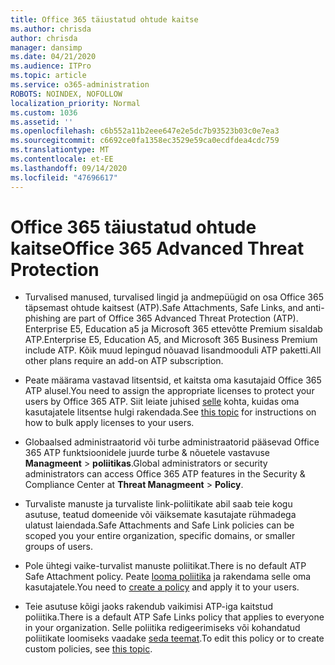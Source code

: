 ```yaml
---
title: Office 365 täiustatud ohtude kaitse
ms.author: chrisda
author: chrisda
manager: dansimp
ms.date: 04/21/2020
ms.audience: ITPro
ms.topic: article
ms.service: o365-administration
ROBOTS: NOINDEX, NOFOLLOW
localization_priority: Normal
ms.custom: 1036
ms.assetid: ''
ms.openlocfilehash: c6b552a11b2eee647e2e5dc7b93523b03c0e7ea3
ms.sourcegitcommit: c6692ce0fa1358ec3529e59ca0ecdfdea4cdc759
ms.translationtype: MT
ms.contentlocale: et-EE
ms.lasthandoff: 09/14/2020
ms.locfileid: "47696617"
---
```

# <a name="office-365-advanced-threat-protection"></a><span data-ttu-id="1dae1-102">Office 365 täiustatud ohtude kaitse</span><span class="sxs-lookup"><span data-stu-id="1dae1-102">Office 365 Advanced Threat Protection</span></span>

- <span data-ttu-id="1dae1-103">Turvalised manused, turvalised lingid ja andmepüügid on osa Office 365 täpsemast ohtude kaitsest (ATP).</span><span class="sxs-lookup"><span data-stu-id="1dae1-103">Safe Attachments, Safe Links, and anti-phishing are part of Office 365 Advanced Threat Protection (ATP).</span></span> <span data-ttu-id="1dae1-104">Enterprise E5, Education a5 ja Microsoft 365 ettevõtte Premium sisaldab ATP.</span><span class="sxs-lookup"><span data-stu-id="1dae1-104">Enterprise E5, Education A5, and Microsoft 365 Business Premium include ATP.</span></span> <span data-ttu-id="1dae1-105">Kõik muud lepingud nõuavad lisandmooduli ATP paketti.</span><span class="sxs-lookup"><span data-stu-id="1dae1-105">All other plans require an add-on ATP subscription.</span></span>

- <span data-ttu-id="1dae1-106">Peate määrama vastavad litsentsid, et kaitsta oma kasutajaid Office 365 ATP alusel.</span><span class="sxs-lookup"><span data-stu-id="1dae1-106">You need to assign the appropriate licenses to protect your users by Office 365 ATP.</span></span> <span data-ttu-id="1dae1-107">Siit leiate juhised [selle](https://docs.microsoft.com/microsoft-365/admin/add-users/add-users) kohta, kuidas oma kasutajatele litsentse hulgi rakendada.</span><span class="sxs-lookup"><span data-stu-id="1dae1-107">See [this topic](https://docs.microsoft.com/microsoft-365/admin/add-users/add-users) for instructions on how to bulk apply licenses to your users.</span></span>

- <span data-ttu-id="1dae1-108">Globaalsed administraatorid või turbe administraatorid pääsevad Office 365 ATP funktsioonidele juurde turbe & nõuetele vastavuse **Managmeent** \> **poliitikas**.</span><span class="sxs-lookup"><span data-stu-id="1dae1-108">Global administrators or security administrators can access Office 365 ATP features in the Security & Compliance Center at **Threat Managmeent** \> **Policy**.</span></span>

- <span data-ttu-id="1dae1-109">Turvaliste manuste ja turvaliste link-poliitikate abil saab teie kogu asutuse, teatud domeenide või väiksemate kasutajate rühmadega ulatust laiendada.</span><span class="sxs-lookup"><span data-stu-id="1dae1-109">Safe Attachments and Safe Link policies can be scoped you your entire organization, specific domains, or smaller groups of users.</span></span>

- <span data-ttu-id="1dae1-110">Pole ühtegi vaike-turvalist manuste poliitikat.</span><span class="sxs-lookup"><span data-stu-id="1dae1-110">There is no default ATP Safe Attachment policy.</span></span> <span data-ttu-id="1dae1-111">Peate [looma poliitika](https://docs.microsoft.com/microsoft-365/security/office-365-security/set-up-atp-safe-attachments-policies) ja rakendama selle oma kasutajatele.</span><span class="sxs-lookup"><span data-stu-id="1dae1-111">You need to [create a policy](https://docs.microsoft.com/microsoft-365/security/office-365-security/set-up-atp-safe-attachments-policies) and apply it to your users.</span></span>

- <span data-ttu-id="1dae1-112">Teie asutuse kõigi jaoks rakendub vaikimisi ATP-iga kaitstud poliitika.</span><span class="sxs-lookup"><span data-stu-id="1dae1-112">There is a default ATP Safe Links policy that applies to everyone in your organization.</span></span> <span data-ttu-id="1dae1-113">Selle poliitika redigeerimiseks või kohandatud poliitikate loomiseks vaadake [seda teemat](https://docs.microsoft.com/microsoft-365/security/office-365-security/set-up-atp-safe-links-policies).</span><span class="sxs-lookup"><span data-stu-id="1dae1-113">To edit this policy or to create custom policies, see [this topic](https://docs.microsoft.com/microsoft-365/security/office-365-security/set-up-atp-safe-links-policies).</span></span>
